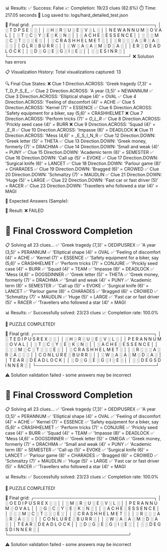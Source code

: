 
📊 Results:
  ✅ Success: False
  📈 Completion: 19/23 clues (82.6%)
  ⏱️  Time: 217.05 seconds
  📝 Log saved to: logs/hard_detailed_test.json

🎯 Final grid:
┌───────────────────────────────────────┐
│ ░  T     D     P     S     E     ░  ░ │
│ ░  H  ░  R  ░  U  ░  E  ░  V  ░  L  ░ │
│ N  E  W  A  N  N  U  M  ░  O  V  A  L │
│ ░  T  ░  C  ░  Y  ░  E  ░  K  ░  N  ░ │
│ ░  A  C  H  E  ░  E  S  S  E  N  C  E │
│ ░  ░  ░  M  ░  C  ░  T  ░  ░  ░  E  ░ │
│ ░  C  R  A  S  H  H  E  L  M  E  T  ░ │
│ ░  R  ░  ░  ░  A  ░  R  ░  A  ░  ░  ░ │
│    O     L     R     ░  B  U  R  R  ░ │
│ ░  W  ░  A  ░  A  ░  M  ░  D  ░  A  ░ │
│    E     R  ░  D  E  A  D  L  O  C  K │
│ ░  D  ░  G  ░  E  ░  G  ░  I  ░  E  ░ │
│ ░  ░     E     S     I     N     R  ░ │
└───────────────────────────────────────┘
❌ Solution has errors

📋 Visualization History:
  Total visualizations captured: 13

🔍 Final Clue States:
  ❌ Clue 1 Direction.ACROSS: 'Greek tragedy (7,3)' = T_D_P_S_E_
  ✅ Clue 2 Direction.ACROSS: 'A year (3,5)' = NEWANNUM
  ✅ Clue 3 Direction.ACROSS: 'Elliptical shape (4)' = OVAL
  ✅ Clue 4 Direction.ACROSS: 'Feeling of discomfort (4)' = ACHE
  ✅ Clue 5 Direction.ACROSS: 'Kernel (7)' = ESSENCE
  ✅ Clue 6 Direction.ACROSS: 'Safety equipment for a biker, say (5,6)' = CRASHHELMET
  ❌ Clue 7 Direction.ACROSS: 'Perform tricks (7)' = _O_L_R_
  ✅ Clue 8 Direction.ACROSS: 'Prickly seed case (4)' = BURR
  ❌ Clue 9 Direction.ACROSS: 'Squad (4)' = _E_R
  ✅ Clue 10 Direction.ACROSS: 'Impasse (8)' = DEADLOCK
  ❌ Clue 11 Direction.ACROSS: 'Mess (4,6)' = _E_S_I_N_R
  ✅ Clue 12 Direction.DOWN: 'Greek letter (5)' = THETA
  ✅ Clue 13 Direction.DOWN: 'Greek money, formerly (7)' = DRACHMA
  ✅ Clue 14 Direction.DOWN: 'Small and weak (4)' = PUNY
  ✅ Clue 15 Direction.DOWN: 'Academic term (8)' = SEMESTER
  ✅ Clue 16 Direction.DOWN: 'Call up (5)' = EVOKE
  ✅ Clue 17 Direction.DOWN: 'Surgical knife (6)' = LANCET
  ✅ Clue 18 Direction.DOWN: 'Parlour game (8)' = CHARADES
  ✅ Clue 19 Direction.DOWN: 'Bragged (6)' = CROWED
  ✅ Clue 20 Direction.DOWN: 'Schmaltzy (7)' = MAUDLIN
  ✅ Clue 21 Direction.DOWN: 'Huge (5)' = LARGE
  ✅ Clue 22 Direction.DOWN: 'Fast car or fast driver (5)' = RACER
  ✅ Clue 23 Direction.DOWN: 'Travellers who followed a star (4)' = MAGI

🎯 Expected Answers (Sample):

🎯 Result: ❌ FAILED

🎯 Final Crossword Completion
============================
📋 Solving all 23 clues...
✅ 'Greek tragedy (7,3)' = OEDIPUSREX
✅ 'A year (3,5)' = PERANNUM
✅ 'Elliptical shape (4)' = OVAL
✅ 'Feeling of discomfort (4)' = ACHE
✅ 'Kernel (7)' = ESSENCE
✅ 'Safety equipment for a biker, say (5,6)' = CRASHHELMET
✅ 'Perform tricks (7)' = CONJURE
✅ 'Prickly seed case (4)' = BURR
✅ 'Squad (4)' = TEAM
✅ 'Impasse (8)' = DEADLOCK
✅ 'Mess (4,6)' = DOGSDINNER
✅ 'Greek letter (5)' = THETA
✅ 'Greek money, formerly (7)' = DRACHMA
✅ 'Small and weak (4)' = PUNY
✅ 'Academic term (8)' = SEMESTER
✅ 'Call up (5)' = EVOKE
✅ 'Surgical knife (6)' = LANCET
✅ 'Parlour game (8)' = CHARADES
✅ 'Bragged (6)' = CROWED
✅ 'Schmaltzy (7)' = MAUDLIN
✅ 'Huge (5)' = LARGE
✅ 'Fast car or fast driver (5)' = RACER
✅ 'Travellers who followed a star (4)' = MAGI

📊 Results:
  ✅ Successfully solved: 23/23 clues
  📈 Completion rate: 100.0%

🎉 PUZZLE COMPLETED!

🎯 Final grid:
┌───────────────────────────────────────┐
│ ░  T  E  D  I  P  U  S  R  E  X  ░  ░ │
│ ░  H  ░  R  ░  U  ░  E  ░  V  ░  L  ░ │
│ P  E  R  A  N  N  U  M  ░  O  V  A  L │
│ ░  T  ░  C  ░  Y  ░  E  ░  K  ░  N  ░ │
│ ░  A  C  H  E  ░  E  S  S  E  N  C  E │
│ ░  ░  ░  M  ░  C  ░  T  ░  ░  ░  E  ░ │
│ ░  C  R  A  S  H  H  E  L  M  E  T  ░ │
│ ░  R  ░  ░  ░  A  ░  R  ░  A  ░  ░  ░ │
│ C  O  N  L  U  R  E  ░  B  U  R  R  ░ │
│ ░  W  ░  A  ░  A  ░  M  ░  D  ░  A  ░ │
│ T  E  A  R  ░  D  E  A  D  L  O  C  K │
│ ░  D  ░  G  ░  E  ░  G  ░  I  ░  E  ░ │
│ ░  ░  D  E  G  S  D  I  N  N  E  R  ░ │
└───────────────────────────────────────┘

⚠️  Solution validation failed - some answers may be incorrect

🎯 Final Crossword Completion
============================
📋 Solving all 23 clues...
✅ 'Greek tragedy (7,3)' = OEDIPUSREX
✅ 'A year (3,5)' = PERANNUM
✅ 'Elliptical shape (4)' = OVAL
✅ 'Feeling of discomfort (4)' = ACHE
✅ 'Kernel (7)' = ESSENCE
✅ 'Safety equipment for a biker, say (5,6)' = CRASHHELMET
✅ 'Perform tricks (7)' = CONJURE
✅ 'Prickly seed case (4)' = BURR
✅ 'Squad (4)' = TEAM
✅ 'Impasse (8)' = DEADLOCK
✅ 'Mess (4,6)' = DOGSDINNER
✅ 'Greek letter (5)' = OMEGA
✅ 'Greek money, formerly (7)' = DRACHMA
✅ 'Small and weak (4)' = PUNY
✅ 'Academic term (8)' = SEMESTER
✅ 'Call up (5)' = EVOKE
✅ 'Surgical knife (6)' = LANCET
✅ 'Parlour game (8)' = CHARADES
✅ 'Bragged (6)' = CROWED
✅ 'Schmaltzy (7)' = MAUDLIN
✅ 'Huge (5)' = LARGE
✅ 'Fast car or fast driver (5)' = RACER
✅ 'Travellers who followed a star (4)' = MAGI

📊 Results:
  ✅ Successfully solved: 23/23 clues
  📈 Completion rate: 100.0%

🎉 PUZZLE COMPLETED!

🎯 Final grid:
┌───────────────────────────────────────┐
│ ░  O  E  D  I  P  U  S  R  E  X  ░  ░ │
│ ░  M  ░  R  ░  U  ░  E  ░  V  ░  L  ░ │
│ P  E  R  A  N  N  U  M  ░  O  V  A  L │
│ ░  G  ░  C  ░  Y  ░  E  ░  K  ░  N  ░ │
│ ░  A  C  H  E  ░  E  S  S  E  N  C  E │
│ ░  ░  ░  M  ░  C  ░  T  ░  ░  ░  E  ░ │
│ ░  C  R  A  S  H  H  E  L  M  E  T  ░ │
│ ░  R  ░  ░  ░  A  ░  R  ░  A  ░  ░  ░ │
│ C  O  N  L  U  R  E  ░  B  U  R  R  ░ │
│ ░  W  ░  A  ░  A  ░  M  ░  D  ░  A  ░ │
│ T  E  A  R  ░  D  E  A  D  L  O  C  K │
│ ░  D  ░  G  ░  E  ░  G  ░  I  ░  E  ░ │
│ ░  ░  D  E  G  S  D  I  N  N  E  R  ░ │
└───────────────────────────────────────┘

⚠️  Solution validation failed - some answers may be incorrect